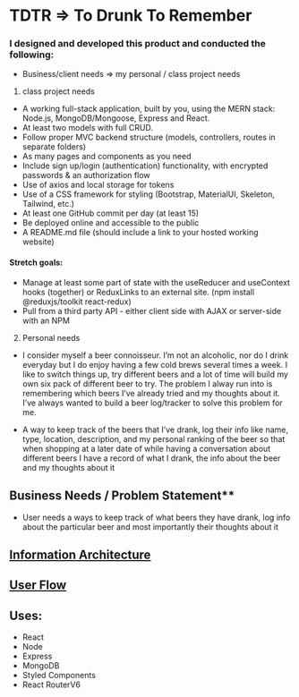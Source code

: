 # TDTR => To Drunk To Remember

### I designed and developed this product and conducted the following:

- Business/client needs ⇒ my personal / class project needs

1. class project needs

- A working full-stack application, built by you, using the MERN stack: Node.js, MongoDB/Mongoose, Express and React.
- At least two models with full CRUD.
- Follow proper MVC backend structure (models, controllers, routes in separate folders)
- As many pages and components as you need
- Include sign up/login (authentication) functionality, with encrypted passwords & an authorization flow
- Use of axios and local storage for tokens
- Use of a CSS framework for styling (Bootstrap, MaterialUI, Skeleton, Tailwind, etc.)
- At least one GitHub commit per day (at least 15)
- Be deployed online and accessible to the public
- A README.md file (should include a link to your hosted working website)

#### Stretch goals:

- Manage at least some part of state with the useReducer and useContext hooks (together) or ReduxLinks to an external site. (npm install @reduxjs/toolkit react-redux)
- Pull from a third party API - either client side with AJAX or server-side with an NPM

2. Personal needs

- I consider myself a beer connoisseur. I’m not an alcoholic, nor do I drink everyday but I do enjoy having a few cold brews several times a week. I like to switch things up, try different beers and a lot of time will build my own six pack of different beer to try. The problem I alway run into is remembering which beers I’ve already tried and my thoughts about it. I’ve always wanted to build a beer log/tracker to solve this problem for me.

- A way to keep track of the beers that I’ve drank, log their info like name, type, location, description, and my personal ranking of the beer so that when shopping at a later date of while having a conversation about different beers I have a record of what I drank, the info about the beer and my thoughts about it

## Business Needs / Problem Statement\*\*

- User needs a ways to keep track of what beers they have drank, log info about the particular beer and most importantly their thoughts about it

## [Information Architecture](https://www.figma.com/file/nNkKdpeDNBzyvU9ObTfoBP/Information-Architecture)

## [User Flow](https://www.figma.com/file/paclPNy2tqpoKXQ3CcjTsh/User-Flow?node-id=0%3A1)

## Uses:

- React
- Node
- Express
- MongoDB
- Styled Components
- React RouterV6
